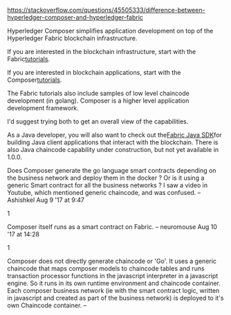 https://stackoverflow.com/questions/45505333/difference-between-hyperledger-composer-and-hyperledger-fabric



Hyperledger Composer simplifies application development on top of the Hyperledger Fabric blockchain infrastructure.

If you are interested in the blockchain infrastructure, start with the Fabric[tutorials](https://hyperledger-fabric.readthedocs.io/en/latest/build_network.html#).

If you are interested in blockchain applications, start with the Composer[tutorials](https://hyperledger.github.io/composer/latest/tutorials/tutorials.html).

The Fabric tutorials also include samples of low level chaincode development \(in golang\). Composer is a higher level application development framework.

I'd suggest trying both to get an overall view of the capabilities.

As a Java developer, you will also want to check out the[Fabric Java SDK](https://hyperledger-fabric.readthedocs.io/en/latest/fabric-sdks.html)for building Java client applications that interact with the blockchain. There is also Java chaincode capability under construction, but not yet available in 1.0.0.





Does Composer generate the go language smart contracts depending on the business network and deploy them in the docker ? Or is it using a generic Smart contract for all the business networks ? I saw a video in Youtube, which mentioned generic chaincode, and was confused. – Ashishkel Aug 9 '17 at 9:47

1

Composer itself runs as a smart contract on Fabric. – neuromouse Aug 10 '17 at 14:28

1

Composer does not directly generate chaincode or 'Go'. It uses a generic chaincode that maps composer models to chaincode tables and runs transaction processor functions in the javascript interpreter in a javascript engine. So it runs in its own runtime environment and chaincode container. Each composer business network \(ie with the smart contract logic, written in javascript and created as part of the business network\) is deployed to it's own Chaincode container. –


